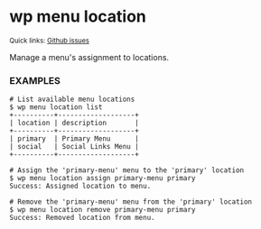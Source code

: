 # wp menu location

<small>Quick links: <a href="https://github.com/issues?q=is%3Aopen+label%3Acommand%3Amenu-location+sort%3Aupdated-desc+org%3Awp-cli">Github issues</a></small>

Manage a menu's assignment to locations.

### EXAMPLES

    # List available menu locations
    $ wp menu location list
    +----------+-------------------+
    | location | description       |
    +----------+-------------------+
    | primary  | Primary Menu      |
    | social   | Social Links Menu |
    +----------+-------------------+

    # Assign the 'primary-menu' menu to the 'primary' location
    $ wp menu location assign primary-menu primary
    Success: Assigned location to menu.

    # Remove the 'primary-menu' menu from the 'primary' location
    $ wp menu location remove primary-menu primary
    Success: Removed location from menu.




